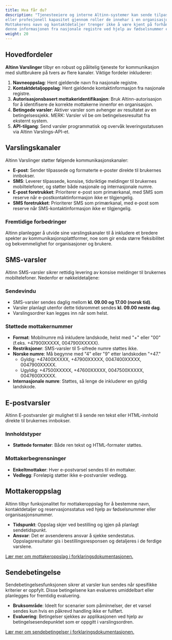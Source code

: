 ```yaml
---
title: Hva får du?
description: "Tjenesteeiere og interne Altinn-systemer kan sende tilpassede varsler til enkeltpersoner i en personlig
eller profesjonell kapasitet gjennom roller de innehar i en organisasjon.
Mottakerens navn og kontaktdetaljer trenger ikke å være kjent på forhånd, da Altinn Varslings-API-et kan hente
denne informasjonen fra nasjonale registre ved hjelp av fødselsnummer eller organisasjonsnummer."
weight: 20
---
```


## Hovedfordeler
**Altinn Varslinger** tilbyr en robust og pålitelig tjeneste for kommunikasjon med sluttbrukere på tvers av flere kanaler. Viktige fordeler inkluderer:
1. **Navneoppslag**: Hent gjeldende navn fra nasjonale registre.
2. **Kontaktdetaljoppslag**: Hent gjeldende kontaktinformasjon fra nasjonale registre.
3. **Autorisasjonsbasert mottakeridentifikasjon**: Bruk Altinn-autorisasjon for å identifisere de korrekte mottakerne innenfor en organisasjon.
4. **Betingede varsler**: Aktiver varsler som avhenger av resultatet av en betingelsessjekk. MERK: Varsler vil be om betingelsesresultat fra eksternt system.
5. **API-tilgang**: Send varsler programmatisk og overvåk leveringsstatusen via Altinn Varslings-API-et.

## Varslingskanaler

Altinn Varslinger støtter følgende kommunikasjonskanaler:

- **E-post**: Sender tilpassede og formaterte e-poster direkte til brukernes innbokser.
- **SMS**: Leverer tilpassede, konsise, tidsriktige meldinger til brukernes mobiltelefoner, og støtter både nasjonale og internasjonale numre.
- **E-post foretrukket**: Prioriterer e-post som primærkanal, med SMS som reserve når e-postkontaktinformasjon ikke er tilgjengelig.
- **SMS foretrukket**: Prioriterer SMS som primærkanal, med e-post som reserve når SMS-kontaktinformasjon ikke er tilgjengelig.

### Fremtidige forbedringer

Altinn planlegger å utvide sine varslingskanaler til å inkludere et bredere spekter av kommunikasjonsplattformer, noe som gir enda større fleksibilitet og bekvemmelighet for organisasjoner og brukere.

## SMS-varsler

Altinn SMS-varsler sikrer rettidig levering av konsise meldinger til brukernes mobiltelefoner. Nedenfor er nøkkeldetaljene:

### Sendevindu

- SMS-varsler sendes daglig mellom **kl. 09.00 og 17.00 (norsk tid)**.
- Varsler planlagt utenfor dette tidsrommet sendes **kl. 09.00 neste dag**.
- Varslingsordrer kan legges inn når som helst.

### Støttede mottakernummer

- **Format**: Mobilnumre må inkludere landskode, helst med "+" eller "00" (f.eks. +47900XXXXX, 0047900XXXXX).
- **Restriksjoner**: SMS-varsler til 5-sifrede numre støttes ikke.
- **Norske numre**: Må begynne med "4" eller "9" etter landskoden "+47."
  - Gyldig: +47400XXXXX, +47900XXXXX, 0047400XXXXX, 0047900XXXXX.
  - Ugyldig: +47500XXXXX, +47600XXXXX, 0047500XXXXX, 0047600XXXXX.
- **Internasjonale numre**: Støttes, så lenge de inkluderer en gyldig landskode.

## E-postvarsler

Altinn E-postvarsler gir mulighet til å sende ren tekst eller HTML-innhold direkte til brukernes innbokser.

### Innholdstyper

- **Støttede formater**: Både ren tekst og HTML-formater støttes.

### Mottakerbegrensninger

- **Enkeltmottaker**: Hver e-postvarsel sendes til én mottaker.
- **Vedlegg**: Foreløpig støtter ikke e-postvarsler vedlegg.

## Mottakeroppslag

Altinn tilbyr funksjonalitet for mottakeroppslag for å bestemme navn, kontaktdetaljer og reservasjonsstatus ved hjelp av fødselsnummer eller organisasjonsnummer.

- **Tidspunkt**: Oppslag skjer ved bestilling og igjen på planlagt sendetidspunkt.
- **Ansvar**: Det er avsenderens ansvar å sjekke sendestatus. Oppslagsresultater gis i bestillingsresponsen og detaljeres i de ferdige varslene.

[Lær mer om mottakeroppslag i forklaringsdokumentasjonen.](/notifications/explanation/recipient-lookup)

## Sendebetingelse

Sendebetingelsesfunksjonen sikrer at varsler kun sendes når spesifikke kriterier er oppfylt. Disse betingelsene kan evalueres umiddelbart eller planlegges for fremtidig evaluering.

- **Bruksområde**: Ideelt for scenarier som påminnelser, der et varsel sendes kun hvis en påkrevd handling ikke er fullført.
- **Evaluering**: Betingelser sjekkes av applikasjonen ved hjelp av betingelsesendepunktet som er oppgitt i varslingsordren.

[Lær mer om sendebetingelser i forklaringsdokumentasjonen.](/notifications/explanation/send-condition)
